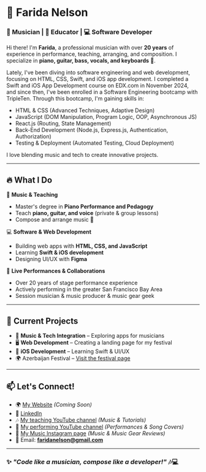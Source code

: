 # 🎵 Farida Nelson  

### 🎸 Musician | 🎹 Educator | 💻 Software Developer  

Hi there! I'm **Farida**, a professional musician with over **20 years** of experience in performance, teaching, arranging, and composition. I specialize in **piano, guitar, bass, vocals, and keyboards** 🎼.  

Lately, I've been diving into software engineering and web development, focusing on HTML, CSS, Swift, and iOS app development. I completed a Swift and iOS App Development course on EDX.com in November 2024, and since then, I've been enrolled in a Software Engineering bootcamp with TripleTen. Through this bootcamp, I'm gaining skills in:

- HTML & CSS (Advanced Techniques, Adaptive Design)
- JavaScript (DOM Manipulation, Program Logic, OOP, Asynchronous JS)
- React.js (Routing, State Management)
- Back-End Development (Node.js, Express.js, Authentication, Authorization)
- Testing & Deployment (Automated Testing, Cloud Deployment)

I love blending music and tech to create innovative projects.  

---

## 🔥 **What I Do**  

🎵 **Music & Teaching**  
- Master's degree in **Piano Performance and Pedagogy**  
- Teach **piano, guitar, and voice** (private & group lessons)  
- Compose and arrange music 🎼  

💻 **Software & Web Development**  
- Building web apps with **HTML, CSS, and JavaScript**  
- Learning **Swift & iOS development**  
- Designing UI/UX with **Figma**  

🎤 **Live Performances & Collaborations**  
- Over 20 years of stage performance experience
- Actively performing in the greater San Francisco Bay Area
- Session musician & music producer & music gear geek

---

## 🚀 **Current Projects**  
- 🎵 **Music & Tech Integration** – Exploring apps for musicians  
- 🖥️ **Web Development** – Creating a landing page for my festival 
- 📱 **iOS Development** – Learning Swift & UI/UX
- 🌍 Azerbaijan Festival – [Visit the festival page](https://azerbaijanfestival.org)


---

## 📫 **Let's Connect!**  
- 🌍 [My Website](#) _(Coming Soon)_  
- 💼 [LinkedIn](https://www.linkedin.com/in/farida-nelson-music/)  
- 🎶 [My teaching YouTube channel](https://www.youtube.com/@faridanelsonstudio) _(Music & Tutorials)_
- 🎸 [My performing YouTube channel](https://www.youtube.com/@faridanelsonmusic) _(Performances & Song Covers)_
- 🎹 [My Music Instagram page](https://www.instagram.com/faridanelson/) _(Music & Music Gear Reviews)_
- 📧 Email: **faridanelson@gmail.com**  

---

### ✨ *"Code like a musician, compose like a developer!"* 🎶💻
